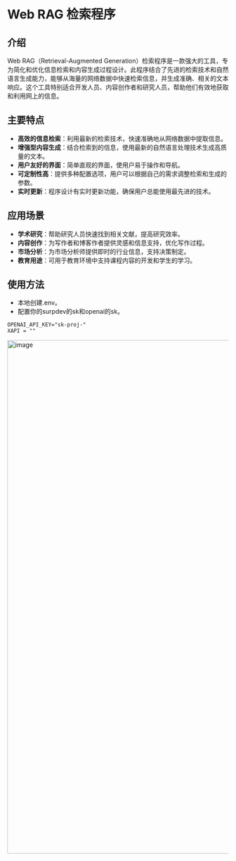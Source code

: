 # Web RAG 检索程序

## 介绍

Web RAG（Retrieval-Augmented Generation）检索程序是一款强大的工具，专为简化和优化信息检索和内容生成过程设计。此程序结合了先进的检索技术和自然语言生成能力，能够从海量的网络数据中快速检索信息，并生成准确、相关的文本响应。这个工具特别适合开发人员、内容创作者和研究人员，帮助他们有效地获取和利用网上的信息。

## 主要特点

- **高效的信息检索**：利用最新的检索技术，快速准确地从网络数据中提取信息。
- **增强型内容生成**：结合检索到的信息，使用最新的自然语言处理技术生成高质量的文本。
- **用户友好的界面**：简单直观的界面，使用户易于操作和导航。
- **可定制性高**：提供多种配置选项，用户可以根据自己的需求调整检索和生成的参数。
- **实时更新**：程序设计有实时更新功能，确保用户总能使用最先进的技术。

## 应用场景

- **学术研究**：帮助研究人员快速找到相关文献，提高研究效率。
- **内容创作**：为写作者和博客作者提供灵感和信息支持，优化写作过程。
- **市场分析**：为市场分析师提供即时的行业信息，支持决策制定。
- **教育用途**：可用于教育环境中支持课程内容的开发和学生的学习。

## 使用方法

- 本地创建.env。
- 配置你的surpdev的sk和openai的sk。

```
OPENAI_API_KEY="sk-proj-"
XAPI = ""
```

<img width="1168" alt="image" src="https://github.com/zgimszhd61/simplePerplexity/assets/114722053/08ef4e3e-a4b0-433f-8e42-43d2a0931488">
